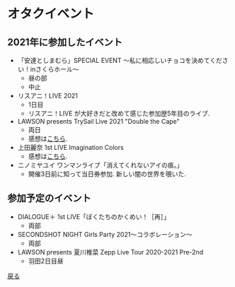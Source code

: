 # オタクイベント

## 2021年に参加したイベント
* 「安達としまむら」SPECIAL EVENT 〜私に相応しいチョコを決めてください！inさくらホール〜
    * 昼の部
    * 中止
* リスアニ！LIVE 2021
    * 1日目
    * リスアニ！LIVE が大好きだと改めて感じた参加歴5年目のライブ.
* LAWSON presents TrySail Live 2021 "Double the Cape"
    * 両日
    * 感想は[こちら](https://myidentification.hatenadiary.jp/entry/2021/03/08/230314).
* 上田麗奈 1st LIVE Imagination Colors
    * 感想は[こちら](https://myidentification.hatenadiary.jp/entry/2021/03/15/002335).
* ニノミヤユイ ワンマンライブ「消えてくれないアイの痕。」
    * 開催3日前に知って当日券参加. 新しい闇の世界を覗いた.

## 参加予定のイベント
* DIALOGUE＋ 1st LIVE「ぼくたちのかくめい！［再］」
    * 両部
* SECONDSHOT NIGHT Girls Party 2021～コラボレーション～
    * 両部
* LAWSON presents 夏川椎菜 Zepp Live Tour 2020-2021 Pre-2nd
    * 羽田2日目昼

[戻る](../event.md)